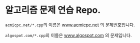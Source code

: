 # 알고리즘 문제 연습 Repo.
`acmicpc.net/*.cpp`의 이름은 www.acmicpc.net 의 문제번호입니다.

`algospot.com/*.cpp`의 이름은 www.algospot.com 의 문제입니다.
